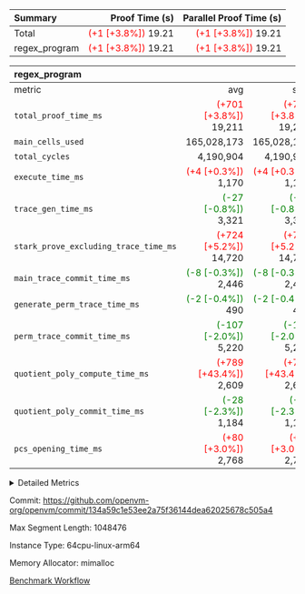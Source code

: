 | Summary | Proof Time (s) | Parallel Proof Time (s) |
|:---|---:|---:|
| Total | <span style='color: red'>(+1 [+3.8%])</span> 19.21 | <span style='color: red'>(+1 [+3.8%])</span> 19.21 |
| regex_program | <span style='color: red'>(+1 [+3.8%])</span> 19.21 | <span style='color: red'>(+1 [+3.8%])</span> 19.21 |


| regex_program |||||
|:---|---:|---:|---:|---:|
|metric|avg|sum|max|min|
| `total_proof_time_ms ` | <span style='color: red'>(+701 [+3.8%])</span> 19,211 | <span style='color: red'>(+701 [+3.8%])</span> 19,211 | <span style='color: red'>(+701 [+3.8%])</span> 19,211 | <span style='color: red'>(+701 [+3.8%])</span> 19,211 |
| `main_cells_used     ` |  165,028,173 |  165,028,173 |  165,028,173 |  165,028,173 |
| `total_cycles        ` |  4,190,904 |  4,190,904 |  4,190,904 |  4,190,904 |
| `execute_time_ms     ` | <span style='color: red'>(+4 [+0.3%])</span> 1,170 | <span style='color: red'>(+4 [+0.3%])</span> 1,170 | <span style='color: red'>(+4 [+0.3%])</span> 1,170 | <span style='color: red'>(+4 [+0.3%])</span> 1,170 |
| `trace_gen_time_ms   ` | <span style='color: green'>(-27 [-0.8%])</span> 3,321 | <span style='color: green'>(-27 [-0.8%])</span> 3,321 | <span style='color: green'>(-27 [-0.8%])</span> 3,321 | <span style='color: green'>(-27 [-0.8%])</span> 3,321 |
| `stark_prove_excluding_trace_time_ms` | <span style='color: red'>(+724 [+5.2%])</span> 14,720 | <span style='color: red'>(+724 [+5.2%])</span> 14,720 | <span style='color: red'>(+724 [+5.2%])</span> 14,720 | <span style='color: red'>(+724 [+5.2%])</span> 14,720 |
| `main_trace_commit_time_ms` | <span style='color: green'>(-8 [-0.3%])</span> 2,446 | <span style='color: green'>(-8 [-0.3%])</span> 2,446 | <span style='color: green'>(-8 [-0.3%])</span> 2,446 | <span style='color: green'>(-8 [-0.3%])</span> 2,446 |
| `generate_perm_trace_time_ms` | <span style='color: green'>(-2 [-0.4%])</span> 490 | <span style='color: green'>(-2 [-0.4%])</span> 490 | <span style='color: green'>(-2 [-0.4%])</span> 490 | <span style='color: green'>(-2 [-0.4%])</span> 490 |
| `perm_trace_commit_time_ms` | <span style='color: green'>(-107 [-2.0%])</span> 5,220 | <span style='color: green'>(-107 [-2.0%])</span> 5,220 | <span style='color: green'>(-107 [-2.0%])</span> 5,220 | <span style='color: green'>(-107 [-2.0%])</span> 5,220 |
| `quotient_poly_compute_time_ms` | <span style='color: red'>(+789 [+43.4%])</span> 2,609 | <span style='color: red'>(+789 [+43.4%])</span> 2,609 | <span style='color: red'>(+789 [+43.4%])</span> 2,609 | <span style='color: red'>(+789 [+43.4%])</span> 2,609 |
| `quotient_poly_commit_time_ms` | <span style='color: green'>(-28 [-2.3%])</span> 1,184 | <span style='color: green'>(-28 [-2.3%])</span> 1,184 | <span style='color: green'>(-28 [-2.3%])</span> 1,184 | <span style='color: green'>(-28 [-2.3%])</span> 1,184 |
| `pcs_opening_time_ms ` | <span style='color: red'>(+80 [+3.0%])</span> 2,768 | <span style='color: red'>(+80 [+3.0%])</span> 2,768 | <span style='color: red'>(+80 [+3.0%])</span> 2,768 | <span style='color: red'>(+80 [+3.0%])</span> 2,768 |



<details>
<summary>Detailed Metrics</summary>

| group | num_segments | keygen_time_ms | commit_exe_time_ms |
| --- | --- | --- | --- |
| regex_program | 1 | 634 | 44 | 

| group | air_name | quotient_deg | interactions | constraints |
| --- | --- | --- | --- | --- |
| regex_program | AccessAdapterAir<16> | 2 | 5 | 14 | 
| regex_program | AccessAdapterAir<2> | 2 | 5 | 14 | 
| regex_program | AccessAdapterAir<32> | 2 | 5 | 14 | 
| regex_program | AccessAdapterAir<4> | 2 | 5 | 14 | 
| regex_program | AccessAdapterAir<64> | 2 | 5 | 14 | 
| regex_program | AccessAdapterAir<8> | 2 | 5 | 14 | 
| regex_program | BitwiseOperationLookupAir<8> | 2 | 2 | 4 | 
| regex_program | KeccakVmAir | 2 | 321 | 4,571 | 
| regex_program | MemoryMerkleAir<8> | 2 | 4 | 40 | 
| regex_program | PersistentBoundaryAir<8> | 2 | 3 | 6 | 
| regex_program | PhantomAir | 2 | 3 | 5 | 
| regex_program | Poseidon2PeripheryAir<BabyBearParameters>, 1> | 2 | 1 | 286 | 
| regex_program | ProgramAir | 1 | 1 | 4 | 
| regex_program | RangeTupleCheckerAir<2> | 1 | 1 | 4 | 
| regex_program | VariableRangeCheckerAir | 1 | 1 | 4 | 
| regex_program | VmAirWrapper<Rv32BaseAluAdapterAir, BaseAluCoreAir<4, 8> | 2 | 19 | 43 | 
| regex_program | VmAirWrapper<Rv32BaseAluAdapterAir, LessThanCoreAir<4, 8> | 2 | 17 | 39 | 
| regex_program | VmAirWrapper<Rv32BaseAluAdapterAir, ShiftCoreAir<4, 8> | 2 | 23 | 90 | 
| regex_program | VmAirWrapper<Rv32BranchAdapterAir, BranchEqualCoreAir<4> | 2 | 11 | 25 | 
| regex_program | VmAirWrapper<Rv32BranchAdapterAir, BranchLessThanCoreAir<4, 8> | 2 | 13 | 41 | 
| regex_program | VmAirWrapper<Rv32CondRdWriteAdapterAir, Rv32JalLuiCoreAir> | 2 | 10 | 22 | 
| regex_program | VmAirWrapper<Rv32HintStoreAdapterAir, Rv32HintStoreCoreAir> | 2 | 15 | 17 | 
| regex_program | VmAirWrapper<Rv32JalrAdapterAir, Rv32JalrCoreAir> | 2 | 16 | 20 | 
| regex_program | VmAirWrapper<Rv32LoadStoreAdapterAir, LoadSignExtendCoreAir<4, 8> | 2 | 18 | 33 | 
| regex_program | VmAirWrapper<Rv32LoadStoreAdapterAir, LoadStoreCoreAir<4> | 2 | 17 | 38 | 
| regex_program | VmAirWrapper<Rv32MultAdapterAir, DivRemCoreAir<4, 8> | 2 | 25 | 88 | 
| regex_program | VmAirWrapper<Rv32MultAdapterAir, MulHCoreAir<4, 8> | 2 | 24 | 38 | 
| regex_program | VmAirWrapper<Rv32MultAdapterAir, MultiplicationCoreAir<4, 8> | 2 | 19 | 26 | 
| regex_program | VmAirWrapper<Rv32RdWriteAdapterAir, Rv32AuipcCoreAir> | 2 | 11 | 15 | 
| regex_program | VmConnectorAir | 2 | 3 | 9 | 

| group | air_name | segment | rows | prep_cols | perm_cols | main_cols | cells |
| --- | --- | --- | --- | --- | --- | --- | --- |
| regex_program | AccessAdapterAir<2> | 0 | 64 |  | 24 | 11 | 2,240 | 
| regex_program | AccessAdapterAir<4> | 0 | 32 |  | 24 | 13 | 1,184 | 
| regex_program | AccessAdapterAir<8> | 0 | 131,072 |  | 24 | 17 | 5,373,952 | 
| regex_program | BitwiseOperationLookupAir<8> | 0 | 65,536 | 3 | 8 | 2 | 655,360 | 
| regex_program | KeccakVmAir | 0 | 32 |  | 1,288 | 3,164 | 142,464 | 
| regex_program | MemoryMerkleAir<8> | 0 | 131,072 |  | 20 | 32 | 6,815,744 | 
| regex_program | PersistentBoundaryAir<8> | 0 | 131,072 |  | 12 | 20 | 4,194,304 | 
| regex_program | PhantomAir | 0 | 512 |  | 12 | 6 | 9,216 | 
| regex_program | Poseidon2PeripheryAir<BabyBearParameters>, 1> | 0 | 16,384 |  | 8 | 300 | 5,046,272 | 
| regex_program | ProgramAir | 0 | 131,072 |  | 8 | 10 | 2,359,296 | 
| regex_program | RangeTupleCheckerAir<2> | 0 | 524,288 | 2 | 8 | 1 | 4,718,592 | 
| regex_program | VariableRangeCheckerAir | 0 | 262,144 | 2 | 8 | 1 | 2,359,296 | 
| regex_program | VmAirWrapper<Rv32BaseAluAdapterAir, BaseAluCoreAir<4, 8> | 0 | 2,097,152 |  | 80 | 36 | 243,269,632 | 
| regex_program | VmAirWrapper<Rv32BaseAluAdapterAir, LessThanCoreAir<4, 8> | 0 | 65,536 |  | 40 | 37 | 5,046,272 | 
| regex_program | VmAirWrapper<Rv32BaseAluAdapterAir, ShiftCoreAir<4, 8> | 0 | 262,144 |  | 52 | 53 | 27,525,120 | 
| regex_program | VmAirWrapper<Rv32BranchAdapterAir, BranchEqualCoreAir<4> | 0 | 524,288 |  | 48 | 26 | 38,797,312 | 
| regex_program | VmAirWrapper<Rv32BranchAdapterAir, BranchLessThanCoreAir<4, 8> | 0 | 262,144 |  | 56 | 32 | 23,068,672 | 
| regex_program | VmAirWrapper<Rv32CondRdWriteAdapterAir, Rv32JalLuiCoreAir> | 0 | 131,072 |  | 44 | 18 | 8,126,464 | 
| regex_program | VmAirWrapper<Rv32HintStoreAdapterAir, Rv32HintStoreCoreAir> | 0 | 16,384 |  | 36 | 26 | 1,015,808 | 
| regex_program | VmAirWrapper<Rv32JalrAdapterAir, Rv32JalrCoreAir> | 0 | 131,072 |  | 36 | 28 | 8,388,608 | 
| regex_program | VmAirWrapper<Rv32LoadStoreAdapterAir, LoadSignExtendCoreAir<4, 8> | 0 | 1,024 |  | 76 | 35 | 113,664 | 
| regex_program | VmAirWrapper<Rv32LoadStoreAdapterAir, LoadStoreCoreAir<4> | 0 | 2,097,152 |  | 72 | 40 | 234,881,024 | 
| regex_program | VmAirWrapper<Rv32MultAdapterAir, DivRemCoreAir<4, 8> | 0 | 128 |  | 104 | 57 | 20,608 | 
| regex_program | VmAirWrapper<Rv32MultAdapterAir, MulHCoreAir<4, 8> | 0 | 256 |  | 100 | 39 | 35,584 | 
| regex_program | VmAirWrapper<Rv32MultAdapterAir, MultiplicationCoreAir<4, 8> | 0 | 65,536 |  | 80 | 31 | 7,274,496 | 
| regex_program | VmAirWrapper<Rv32RdWriteAdapterAir, Rv32AuipcCoreAir> | 0 | 65,536 |  | 28 | 21 | 3,211,264 | 
| regex_program | VmConnectorAir | 0 | 2 | 1 | 12 | 4 | 32 | 

| group | segment | trace_gen_time_ms | total_proof_time_ms | total_cycles | total_cells | stark_prove_excluding_trace_time_ms | quotient_poly_compute_time_ms | quotient_poly_commit_time_ms | perm_trace_commit_time_ms | pcs_opening_time_ms | main_trace_commit_time_ms | main_cells_used | generate_perm_trace_time_ms | execute_time_ms |
| --- | --- | --- | --- | --- | --- | --- | --- | --- | --- | --- | --- | --- | --- | --- |
| regex_program | 0 | 3,321 | 19,211 | 4,190,904 | 632,452,480 | 14,720 | 2,609 | 1,184 | 5,220 | 2,768 | 2,446 | 165,028,173 | 490 | 1,170 | 

</details>


Commit: https://github.com/openvm-org/openvm/commit/134a59c1e53ee2a75f36144dea62025678c505a4

Max Segment Length: 1048476

Instance Type: 64cpu-linux-arm64

Memory Allocator: mimalloc

[Benchmark Workflow](https://github.com/openvm-org/openvm/actions/runs/12718486150)
